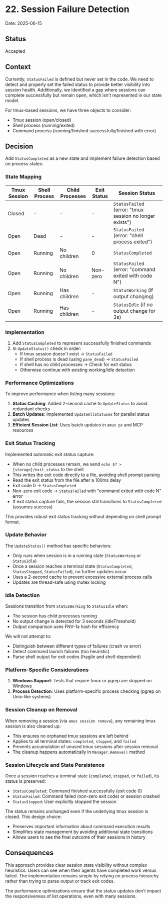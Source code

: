 # 22. Session Failure Detection

Date: 2025-06-15

## Status

Accepted

## Context

Currently, `StatusFailed` is defined but never set in the code. We need to detect and properly set
the failed status to provide better visibility into session health. Additionally, we identified a gap
where sessions can complete successfully but remain open, which isn't represented in our state model.

For tmux-based sessions, we have three objects to consider:

- Tmux session (open/closed)
- Shell process (running/exited)
- Command process (running/finished successfully/finished with error)

## Decision

Add `StatusCompleted` as a new state and implement failure detection based on process states:

### State Mapping

| Tmux Session | Shell Process | Child Processes | Exit Status | Session Status |
|--------------|---------------|-----------------|-------------|----------------|
| Closed | - | - | - | `StatusFailed` (error: "tmux session no longer exists") |
| Open | Dead | - | - | `StatusFailed` (error: "shell process exited") |
| Open | Running | No children | 0 | `StatusCompleted` |
| Open | Running | No children | Non-zero | `StatusFailed` (error: "command exited with code N") |
| Open | Running | Has children | - | `StatusWorking` (if output changing) |
| Open | Running | Has children | - | `StatusIdle` (if no output change for 3s) |

### Implementation

1. Add `StatusCompleted` to represent successfully finished commands
2. In `UpdateStatus()` check in order:
   - If tmux session doesn't exist → `StatusFailed`
   - If shell process is dead (using `pane_dead`) → `StatusFailed`
   - If shell has no child processes → Check for exit status
   - Otherwise continue with existing working/idle detection

### Performance Optimizations

To improve performance when listing many sessions:

1. **Status Caching**: Added 2-second cache to `UpdateStatus` to avoid redundant checks
2. **Batch Updates**: Implemented `UpdateAllStatuses` for parallel status updates
3. **Efficient Session List**: Uses batch updates in `amux ps` and MCP resources

### Exit Status Tracking

Implemented automatic exit status capture:

- When no child processes remain, we send `echo $? > {storage}/exit_status` to the shell
- This writes the exit code directly to a file, avoiding shell prompt parsing
- Read the exit status from the file after a 100ms delay
- Exit code 0 → `StatusCompleted`
- Non-zero exit code → `StatusFailed` with "command exited with code N" error
- If exit status capture fails, the session still transitions to `StatusCompleted` (assumes success)

This provides robust exit status tracking without depending on shell prompt format.

### Update Behavior

The `UpdateStatus()` method has specific behaviors:

- Only runs when session is in a running state (`StatusWorking` or `StatusIdle`)
- Once a session reaches a terminal state (`StatusCompleted`, `StatusStopped`, `StatusFailed`), no further updates occur
- Uses a 2-second cache to prevent excessive external process calls
- Updates are thread-safe using mutex locking

### Idle Detection

Sessions transition from `StatusWorking` to `StatusIdle` when:

- The session has child processes running
- No output change is detected for 3 seconds (idleThreshold)
- Output comparison uses FNV-1a hash for efficiency

We will not attempt to:

- Distinguish between different types of failures (crash vs error)
- Detect command launch failures (too heuristic)
- Parse shell output for exit codes (fragile and shell-dependent)

### Platform-Specific Considerations

1. **Windows Support**: Tests that require tmux or pgrep are skipped on Windows
2. **Process Detection**: Uses platform-specific process checking (pgrep on Unix-like systems)

### Session Cleanup on Removal

When removing a session (via `amux session remove`), any remaining tmux session is also cleaned up:

- This ensures no orphaned tmux sessions are left behind
- Applies to all terminal states: `completed`, `stopped`, and `failed`
- Prevents accumulation of unused tmux sessions after session removal
- The cleanup happens automatically in `Manager.Remove()` method

### Session Lifecycle and State Persistence

Once a session reaches a terminal state (`completed`, `stopped`, or `failed`), its status is preserved:

- `StatusCompleted`: Command finished successfully (exit code 0)
- `StatusFailed`: Command failed (non-zero exit code) or session crashed
- `StatusStopped`: User explicitly stopped the session

The status remains unchanged even if the underlying tmux session is closed. This design choice:

- Preserves important information about command execution results
- Simplifies state management by avoiding additional state transitions
- Allows users to see the final outcome of their sessions in history

## Consequences

This approach provides clear session state visibility without complex heuristics. Users can see when
their agents have completed work versus failed. The implementation remains simple by relying on
process hierarchy rather than trying to parse output or track exit codes.

The performance optimizations ensure that the status updates don't impact the responsiveness of
list operations, even with many sessions.
